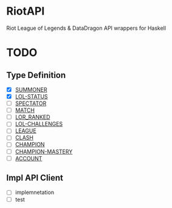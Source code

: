 # RiotAPI
Riot League of Legends & DataDragon API wrappers for Haskell

# TODO

## Type Definition
- [x] [SUMMONER](https://developer.riotgames.com/apis#summoner-v4)
- [x] [LOL-STATUS](https://developer.riotgames.com/apis#lol-status-v4)
- [ ] [SPECTATOR](https://developer.riotgames.com/apis#spectator-v4)
- [ ] [MATCH](https://developer.riotgames.com/apis#match-v5)
- [ ] [LOR_RANKED](https://developer.riotgames.com/apis#lor-ranked-v1)
- [ ] [LOL-CHALLENGES](https://developer.riotgames.com/apis#lol-challenges-v1)
- [ ] [LEAGUE](https://developer.riotgames.com/apis#league-v4)
- [ ] [CLASH](https://developer.riotgames.com/apis#clash-v1)
- [ ] [CHAMPION](https://developer.riotgames.com/apis#champion-v3)
- [ ] [CHAMPION-MASTERY](https://developer.riotgames.com/apis#champion-mastery-v4)
- [ ] [ACCOUNT](https://developer.riotgames.com/apis#account-v1/)

## Impl API Client
- [ ] implemnetation
- [ ] test